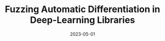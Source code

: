 ---
title: "Fuzzing Automatic Differentiation in Deep-Learning Libraries"
collection: publications
excerpt: '<b>Chenyuan Yang</b>, Yinlin Deng, Jiayi Yao, Yuxing Tu, Hanchi Li, Lingming Zhang'
time: 'May 2023'
date: 2023-05-01
venue: '45th International Conference on Software Engineering'
paperurl: '/files/ICSE23-NablaFuzz.pdf'
short: 'ICSE 2023'
codeurl: 'https://github.com/ise-uiuc/NablaFuzz'
# citation: "Anjiang Wei, Yinlin Deng, <b>Chenyuan Yang</b>, Lingming Zhang. ICSE'22"
---